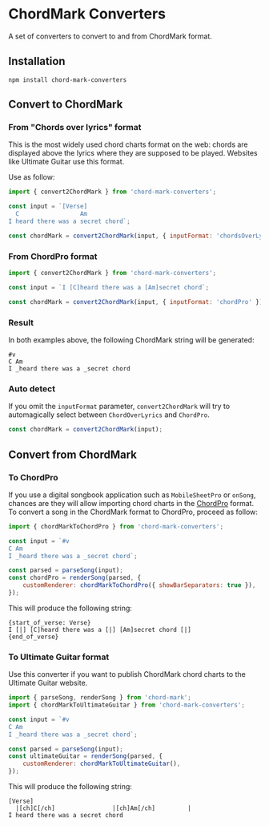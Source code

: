 # ChordMark Converters

A set of converters to convert to and from ChordMark format.

## Installation

```shell
npm install chord-mark-converters
```

## Convert to ChordMark

### From "Chords over lyrics" format

This is the most widely used chord charts format on the web:
chords are displayed above the lyrics where they are supposed to be played.
Websites like Ultimate Guitar use this format.

Use as follow:

```javascript
import { convert2ChordMark } from 'chord-mark-converters';

const input = `[Verse]
  C                 Am
I heard there was a secret chord`;

const chordMark = convert2ChordMark(input, { inputFormat: 'chordsOverLyrics' });
```

### From ChordPro format

```javascript
import { convert2ChordMark } from 'chord-mark-converters';

const input = `I [C]heard there was a [Am]secret chord`;

const chordMark = convert2ChordMark(input, { inputFormat: 'chordPro' });
```

### Result

In both examples above, the following ChordMark string will be generated:

```
#v
C Am
I _heard there was a _secret chord
```

### Auto detect

If you omit the `inputFormat` parameter, `convert2ChordMark` will try to automagically select between `ChordOverLyrics` and `ChordPro`.

```javascript
const chordMark = convert2ChordMark(input);
```

## Convert from ChordMark

### To ChordPro

If you use a digital songbook application such as `MobileSheetPro` or `onSong`, chances are they will allow importing chord charts in the [ChordPro](https://www.chordpro.org) format.
To convert a song in the ChordMark format to ChordPro, proceed as follow:

```javascript
import { chordMarkToChordPro } from 'chord-mark-converters';

const input = `#v
C Am
I _heard there was a _secret chord`;

const parsed = parseSong(input);
const chordPro = renderSong(parsed, {
	customRenderer: chordMarkToChordPro({ showBarSeparators: true }),
});
```

This will produce the following string:

```
{start_of_verse: Verse}
I [|] [C]heard there was a [|] [Am]secret chord [|]
{end_of_verse}
```

### To Ultimate Guitar format

Use this converter if you want to publish ChordMark chord charts to the Ultimate Guitar website.

```javascript
import { parseSong, renderSong } from 'chord-mark';
import { chordMarkToUltimateGuitar } from 'chord-mark-converters';

const input = `#v
C Am
I _heard there was a _secret chord`;

const parsed = parseSong(input);
const ultimateGuitar = renderSong(parsed, {
	customRenderer: chordMarkToUltimateGuitar(),
});
```

This will produce the following string:

```
[Verse]
  |[ch]C[/ch]                |[ch]Am[/ch]         |
I heard there was a secret chord
```
